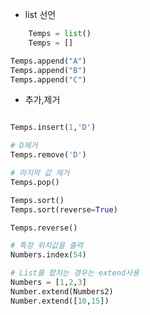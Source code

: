 - list 선언

```python
    Temps = list()
    Temps = []
```

```python
Temps.append("A")
Temps.append("B")
Temps.append("C")

```

- 추가,제거

```python

Temps.insert(1,'D')

# D제거
Temps.remove('D')

# 마지막 값 제거
Temps.pop()

Temps.sort()
Temps.sort(reverse=True)

Temps.reverse()

# 특정 위치값을 출력
Numbers.index(54)
```

```python
# List를 합치는 경우는 extend사용
Numbers = [1,2,3]
Number.extend(Numbers2)
Number.extend([10,15])
```